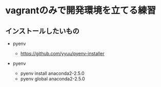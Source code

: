 # vagrantのみで開発環境を立てる練習

## インストールしたいもの

- pyenv
  - https://github.com/yyuu/pyenv-installer

- pyenv
  - pyenv install anaconda2-2.5.0
  - pyenv global anaconda2-2.5.0
